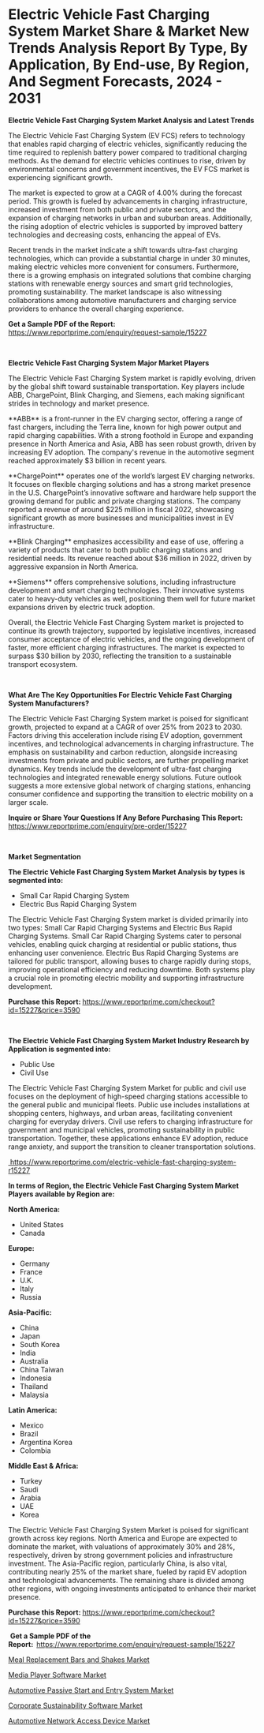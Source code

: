 <p><h1>Electric Vehicle Fast Charging System Market Share & Market New Trends Analysis Report By Type, By Application, By End-use, By Region, And Segment Forecasts, 2024 - 2031</h1></p><p><strong>Electric Vehicle Fast Charging System Market Analysis and Latest Trends</strong></p>
<p><p>The Electric Vehicle Fast Charging System (EV FCS) refers to technology that enables rapid charging of electric vehicles, significantly reducing the time required to replenish battery power compared to traditional charging methods. As the demand for electric vehicles continues to rise, driven by environmental concerns and government incentives, the EV FCS market is experiencing significant growth. </p><p>The market is expected to grow at a CAGR of 4.00% during the forecast period. This growth is fueled by advancements in charging infrastructure, increased investment from both public and private sectors, and the expansion of charging networks in urban and suburban areas. Additionally, the rising adoption of electric vehicles is supported by improved battery technologies and decreasing costs, enhancing the appeal of EVs.</p><p>Recent trends in the market indicate a shift towards ultra-fast charging technologies, which can provide a substantial charge in under 30 minutes, making electric vehicles more convenient for consumers. Furthermore, there is a growing emphasis on integrated solutions that combine charging stations with renewable energy sources and smart grid technologies, promoting sustainability. The market landscape is also witnessing collaborations among automotive manufacturers and charging service providers to enhance the overall charging experience.</p></p>
<p><strong>Get a Sample PDF of the Report:&nbsp;</strong> <a href="https://www.reportprime.com/enquiry/request-sample/15227?utm_campaign=1837&utm_medium=2&utm_source=Github&utm_content=ia&utm_term=29112024&utm_id=electric-vehicle-fast-charging-system">https://www.reportprime.com/enquiry/request-sample/15227</a></p>
<p>&nbsp;</p>
<p><strong>Electric Vehicle Fast Charging System Major Market Players</strong></p>
<p><p>The Electric Vehicle Fast Charging System market is rapidly evolving, driven by the global shift toward sustainable transportation. Key players include ABB, ChargePoint, Blink Charging, and Siemens, each making significant strides in technology and market presence.</p><p>**ABB** is a front-runner in the EV charging sector, offering a range of fast chargers, including the Terra line, known for high power output and rapid charging capabilities. With a strong foothold in Europe and expanding presence in North America and Asia, ABB has seen robust growth, driven by increasing EV adoption. The company's revenue in the automotive segment reached approximately $3 billion in recent years.</p><p>**ChargePoint** operates one of the world’s largest EV charging networks. It focuses on flexible charging solutions and has a strong market presence in the U.S. ChargePoint’s innovative software and hardware help support the growing demand for public and private charging stations. The company reported a revenue of around $225 million in fiscal 2022, showcasing significant growth as more businesses and municipalities invest in EV infrastructure.</p><p>**Blink Charging** emphasizes accessibility and ease of use, offering a variety of products that cater to both public charging stations and residential needs. Its revenue reached about $36 million in 2022, driven by aggressive expansion in North America.</p><p>**Siemens** offers comprehensive solutions, including infrastructure development and smart charging technologies. Their innovative systems cater to heavy-duty vehicles as well, positioning them well for future market expansions driven by electric truck adoption.</p><p>Overall, the Electric Vehicle Fast Charging System market is projected to continue its growth trajectory, supported by legislative incentives, increased consumer acceptance of electric vehicles, and the ongoing development of faster, more efficient charging infrastructures. The market is expected to surpass $30 billion by 2030, reflecting the transition to a sustainable transport ecosystem.</p></p>
<p>&nbsp;</p>
<p><strong>What Are The Key Opportunities For Electric Vehicle Fast Charging System Manufacturers?</strong></p>
<p><p>The Electric Vehicle Fast Charging System market is poised for significant growth, projected to expand at a CAGR of over 25% from 2023 to 2030. Factors driving this acceleration include rising EV adoption, government incentives, and technological advancements in charging infrastructure. The emphasis on sustainability and carbon reduction, alongside increasing investments from private and public sectors, are further propelling market dynamics. Key trends include the development of ultra-fast charging technologies and integrated renewable energy solutions. Future outlook suggests a more extensive global network of charging stations, enhancing consumer confidence and supporting the transition to electric mobility on a larger scale.</p></p>
<p><strong>Inquire or Share Your Questions If Any Before Purchasing This Report:</strong> <a href="https://www.reportprime.com/enquiry/pre-order/15227?utm_campaign=1837&utm_medium=2&utm_source=Github&utm_content=ia&utm_term=29112024&utm_id=electric-vehicle-fast-charging-system">https://www.reportprime.com/enquiry/pre-order/15227</a></p>
<p>&nbsp;</p>
<p><strong>Market Segmentation</strong></p>
<p><strong>The Electric Vehicle Fast Charging System Market Analysis by types is segmented into:</strong></p>
<p><ul><li>Small Car Rapid Charging System</li><li>Electric Bus Rapid Charging System</li></ul></p>
<p><p>The Electric Vehicle Fast Charging System market is divided primarily into two types: Small Car Rapid Charging Systems and Electric Bus Rapid Charging Systems. Small Car Rapid Charging Systems cater to personal vehicles, enabling quick charging at residential or public stations, thus enhancing user convenience. Electric Bus Rapid Charging Systems are tailored for public transport, allowing buses to charge rapidly during stops, improving operational efficiency and reducing downtime. Both systems play a crucial role in promoting electric mobility and supporting infrastructure development.</p></p>
<p><strong>Purchase this Report:&nbsp;</strong><a href="https://www.reportprime.com/checkout?id=15227&price=3590&utm_campaign=1837&utm_medium=2&utm_source=Github&utm_content=ia&utm_term=29112024&utm_id=electric-vehicle-fast-charging-system">https://www.reportprime.com/checkout?id=15227&price=3590</a></p>
<p>&nbsp;</p>
<p><strong>The Electric Vehicle Fast Charging System Market Industry Research by Application is segmented into:</strong></p>
<p><ul><li>Public Use</li><li>Civil Use</li></ul></p>
<p><p>The Electric Vehicle Fast Charging System Market for public and civil use focuses on the deployment of high-speed charging stations accessible to the general public and municipal fleets. Public use includes installations at shopping centers, highways, and urban areas, facilitating convenient charging for everyday drivers. Civil use refers to charging infrastructure for government and municipal vehicles, promoting sustainability in public transportation. Together, these applications enhance EV adoption, reduce range anxiety, and support the transition to cleaner transportation solutions.</p></p>
<p><a href="https://www.reportprime.com/electric-vehicle-fast-charging-system-r15227?utm_campaign=1837&utm_medium=2&utm_source=Github&utm_content=ia&utm_term=29112024&utm_id=electric-vehicle-fast-charging-system">&nbsp;https://www.reportprime.com/electric-vehicle-fast-charging-system-r15227</a></p>
<p><strong>In terms of Region, the Electric Vehicle Fast Charging System Market Players available by Region are:</strong></p>
<p>
    <p> <strong> North America: </strong>
        <ul>
            <li>United States</li>
            <li>Canada</li>
        </ul>
        </p> 
    <p> <strong> Europe: </strong>
        <ul>
            <li>Germany</li>
            <li>France</li>
            <li>U.K.</li>
            <li>Italy</li>
            <li>Russia</li>
        </ul>
        </p> 
    <p> <strong> Asia-Pacific: </strong>
        <ul>
            <li>China</li>
            <li>Japan</li>
            <li>South Korea</li>
            <li>India</li>
            <li>Australia</li>
            <li>China Taiwan</li>
            <li>Indonesia</li>
            <li>Thailand</li>
            <li>Malaysia</li>
        </ul>
        </p> 
    <p> <strong> Latin America: </strong>
        <ul>
            <li>Mexico</li>
            <li>Brazil</li>
            <li>Argentina Korea</li>
            <li>Colombia</li>
        </ul>
        </p> 
    <p> <strong> Middle East & Africa: </strong>
        <ul>
            <li>Turkey</li>
            <li>Saudi</li>
            <li>Arabia</li>
            <li>UAE</li>
            <li>Korea</li>
        </ul>
    </p>
    </p>
<p><p>The Electric Vehicle Fast Charging System Market is poised for significant growth across key regions. North America and Europe are expected to dominate the market, with valuations of approximately 30% and 28%, respectively, driven by strong government policies and infrastructure investment. The Asia-Pacific region, particularly China, is also vital, contributing nearly 25% of the market share, fueled by rapid EV adoption and technological advancements. The remaining share is divided among other regions, with ongoing investments anticipated to enhance their market presence.</p></p>
<p><strong>Purchase this Report: </strong><a href="https://www.reportprime.com/checkout?id=15227&price=3590&utm_campaign=1837&utm_medium=2&utm_source=Github&utm_content=ia&utm_term=29112024&utm_id=electric-vehicle-fast-charging-system">https://www.reportprime.com/checkout?id=15227&price=3590</a></p>
<p>&nbsp;<strong>Get a Sample PDF of the Report:&nbsp;&nbsp;</strong><a href="https://www.reportprime.com/enquiry/request-sample/15227?utm_campaign=1837&utm_medium=2&utm_source=Github&utm_content=ia&utm_term=29112024&utm_id=electric-vehicle-fast-charging-system">https://www.reportprime.com/enquiry/request-sample/15227</a></p>
<p><strong></strong></p>
<p><p><a href="https://www.linkedin.com/pulse/in-depth-investigation-meal-replacement-bars-shakes-market-ma7ke?utm_campaign=1837&utm_medium=2&utm_source=Github&utm_content=ia&utm_term=29112024&utm_id=electric-vehicle-fast-charging-system">Meal Replacement Bars and Shakes Market</a></p><p><a href="https://github.com/tona7vba/Market-Research-Report-List-1/blob/main/media-player-software-market.md?utm_campaign=1837&utm_medium=2&utm_source=Github&utm_content=ia&utm_term=29112024&utm_id=electric-vehicle-fast-charging-system">Media Player Software Market</a></p><p><a href="https://issuu.com/reportprime-2/docs/automotive-passive-start-and-entry-system-market-s?utm_campaign=1837&utm_medium=2&utm_source=Github&utm_content=ia&utm_term=29112024&utm_id=electric-vehicle-fast-charging-system">Automotive Passive Start and Entry System Market</a></p><p><a href="https://www.linkedin.com/pulse/anticipated-growth-corporate-sustainability-software-market-qpkmc?utm_campaign=1837&utm_medium=2&utm_source=Github&utm_content=ia&utm_term=29112024&utm_id=electric-vehicle-fast-charging-system">Corporate Sustainability Software Market</a></p><p><a href="https://issuu.com/reportprime-2/docs/automotive-network-access-device-market-size-2030.?utm_campaign=1837&utm_medium=2&utm_source=Github&utm_content=ia&utm_term=29112024&utm_id=electric-vehicle-fast-charging-system">Automotive Network Access Device Market</a></p></p>